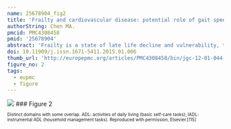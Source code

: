 ```yaml
---
name: 25678904_fig2
title: 'Frailty and cardiovascular disease: potential role of gait speed in surgical risk stratification in older adults.'
authorString: Chen MA.
pmcid: PMC4308458
pmid: '25678904'
abstract: 'Frailty is a state of late life decline and vulnerability, typified by physical weakness and decreased physiologic reserve. The epidemiology and pathophysiology of frailty share features with those of cardiovascular disease. Gait speed can be used as a measure of frailty and is a powerful predictor of mortality. Advancing age is a potent risk factor for cardiovascular disease and has been associated with an increased risk of adverse outcomes. Older adults comprise approximately half of cardiac surgery patients, and account for nearly 80% of the major complications and deaths following surgery. The ability of traditional risk models to predict mortality and major morbidity in older patients being considered for cardiac surgery may improve if frailty, as measured by gait speed, is included in their assessment. It is possible that in the future frailty assessment may assist in choosing among therapies (e.g., surgical vs. percutaneous aortic valve replacement for patients with aortic stenosis).'
doi: 10.11909/j.issn.1671-5411.2015.01.006
thumb_url: 'http://europepmc.org/articles/PMC4308458/bin/jgc-12-01-044-g002.gif'
figure_no: 2
tags:
  - eupmc
  - figure
---
```

<img src='http://europepmc.org/articles/PMC4308458/bin/jgc-12-01-044-g002.jpg' style='max-height: 300px'>
### Figure 2
<p style='font-size: 10px;'><title>Frailty, co-morbidity and disability.</title> Distinct domains with some overlap. ADL: activities of daily living (basic self-care tasks); IADL: instrumental ADL (household management tasks). Reproduced with permission, Elsevier.<xref rid="b115" ref-type="bibr">[115]</xref></p>
